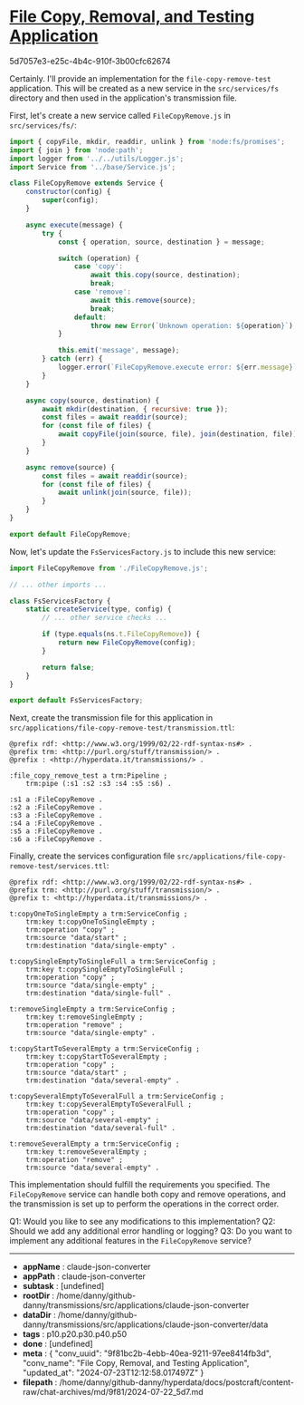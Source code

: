 # [File Copy, Removal, and Testing Application](https://claude.ai/chat/9f81bc2b-4ebb-40ea-9211-97ee8414fb3d)

5d7057e3-e25c-4b4c-910f-3b00cfc62674

 Certainly. I'll provide an implementation for the `file-copy-remove-test` application. This will be created as a new service in the `src/services/fs` directory and then used in the application's transmission file.

First, let's create a new service called `FileCopyRemove.js` in `src/services/fs/`:

```javascript
import { copyFile, mkdir, readdir, unlink } from 'node:fs/promises';
import { join } from 'node:path';
import logger from '../../utils/Logger.js';
import Service from '../base/Service.js';

class FileCopyRemove extends Service {
    constructor(config) {
        super(config);
    }

    async execute(message) {
        try {
            const { operation, source, destination } = message;

            switch (operation) {
                case 'copy':
                    await this.copy(source, destination);
                    break;
                case 'remove':
                    await this.remove(source);
                    break;
                default:
                    throw new Error(`Unknown operation: ${operation}`);
            }

            this.emit('message', message);
        } catch (err) {
            logger.error(`FileCopyRemove.execute error: ${err.message}`);
        }
    }

    async copy(source, destination) {
        await mkdir(destination, { recursive: true });
        const files = await readdir(source);
        for (const file of files) {
            await copyFile(join(source, file), join(destination, file));
        }
    }

    async remove(source) {
        const files = await readdir(source);
        for (const file of files) {
            await unlink(join(source, file));
        }
    }
}

export default FileCopyRemove;
```

Now, let's update the `FsServicesFactory.js` to include this new service:

```javascript
import FileCopyRemove from './FileCopyRemove.js';

// ... other imports ...

class FsServicesFactory {
    static createService(type, config) {
        // ... other service checks ...

        if (type.equals(ns.t.FileCopyRemove)) {
            return new FileCopyRemove(config);
        }

        return false;
    }
}

export default FsServicesFactory;
```

Next, create the transmission file for this application in `src/applications/file-copy-remove-test/transmission.ttl`:

```turtle
@prefix rdf: <http://www.w3.org/1999/02/22-rdf-syntax-ns#> .
@prefix trm: <http://purl.org/stuff/transmission/> .
@prefix : <http://hyperdata.it/transmissions/> .

:file_copy_remove_test a trm:Pipeline ;
    trm:pipe (:s1 :s2 :s3 :s4 :s5 :s6) .

:s1 a :FileCopyRemove .
:s2 a :FileCopyRemove .
:s3 a :FileCopyRemove .
:s4 a :FileCopyRemove .
:s5 a :FileCopyRemove .
:s6 a :FileCopyRemove .
```

Finally, create the services configuration file `src/applications/file-copy-remove-test/services.ttl`:

```turtle
@prefix rdf: <http://www.w3.org/1999/02/22-rdf-syntax-ns#> .
@prefix trm: <http://purl.org/stuff/transmission/> .
@prefix t: <http://hyperdata.it/transmissions/> .

t:copyOneToSingleEmpty a trm:ServiceConfig ;
    trm:key t:copyOneToSingleEmpty ;
    trm:operation "copy" ;
    trm:source "data/start" ;
    trm:destination "data/single-empty" .

t:copySingleEmptyToSingleFull a trm:ServiceConfig ;
    trm:key t:copySingleEmptyToSingleFull ;
    trm:operation "copy" ;
    trm:source "data/single-empty" ;
    trm:destination "data/single-full" .

t:removeSingleEmpty a trm:ServiceConfig ;
    trm:key t:removeSingleEmpty ;
    trm:operation "remove" ;
    trm:source "data/single-empty" .

t:copyStartToSeveralEmpty a trm:ServiceConfig ;
    trm:key t:copyStartToSeveralEmpty ;
    trm:operation "copy" ;
    trm:source "data/start" ;
    trm:destination "data/several-empty" .

t:copySeveralEmptyToSeveralFull a trm:ServiceConfig ;
    trm:key t:copySeveralEmptyToSeveralFull ;
    trm:operation "copy" ;
    trm:source "data/several-empty" ;
    trm:destination "data/several-full" .

t:removeSeveralEmpty a trm:ServiceConfig ;
    trm:key t:removeSeveralEmpty ;
    trm:operation "remove" ;
    trm:source "data/several-empty" .
```

This implementation should fulfill the requirements you specified. The `FileCopyRemove` service can handle both copy and remove operations, and the transmission is set up to perform the operations in the correct order.

Q1: Would you like to see any modifications to this implementation?
Q2: Should we add any additional error handling or logging?
Q3: Do you want to implement any additional features in the `FileCopyRemove` service?

---

* **appName** : claude-json-converter
* **appPath** : claude-json-converter
* **subtask** : [undefined]
* **rootDir** : /home/danny/github-danny/transmissions/src/applications/claude-json-converter
* **dataDir** : /home/danny/github-danny/transmissions/src/applications/claude-json-converter/data
* **tags** : p10.p20.p30.p40.p50
* **done** : [undefined]
* **meta** : {
  "conv_uuid": "9f81bc2b-4ebb-40ea-9211-97ee8414fb3d",
  "conv_name": "File Copy, Removal, and Testing Application",
  "updated_at": "2024-07-23T12:12:58.017497Z"
}
* **filepath** : /home/danny/github-danny/hyperdata/docs/postcraft/content-raw/chat-archives/md/9f81/2024-07-22_5d7.md